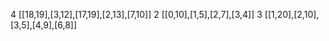 4
[[18,19],[3,12],[17,19],[2,13],[7,10]]
2
[[0,10],[1,5],[2,7],[3,4]]
3
[[1,20],[2,10],[3,5],[4,9],[6,8]]